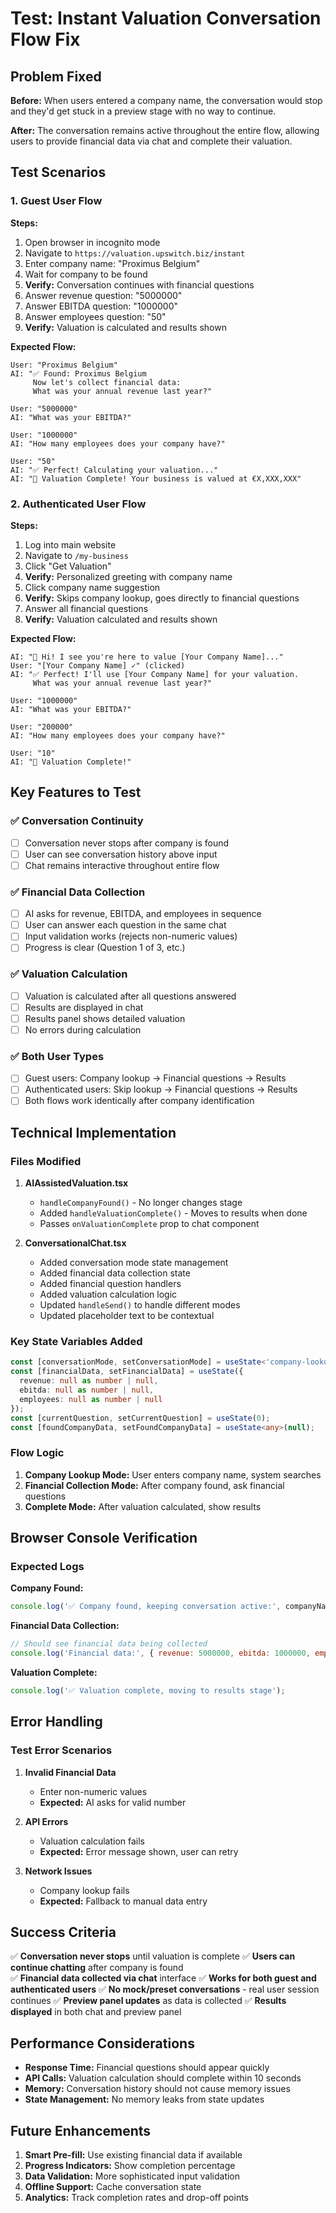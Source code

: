 # Test: Instant Valuation Conversation Flow Fix

## Problem Fixed

**Before:** When users entered a company name, the conversation would stop and they'd get stuck in a preview stage with no way to continue.

**After:** The conversation remains active throughout the entire flow, allowing users to provide financial data via chat and complete their valuation.

## Test Scenarios

### 1. Guest User Flow

**Steps:**
1. Open browser in incognito mode
2. Navigate to `https://valuation.upswitch.biz/instant`
3. Enter company name: "Proximus Belgium"
4. Wait for company to be found
5. **Verify:** Conversation continues with financial questions
6. Answer revenue question: "5000000"
7. Answer EBITDA question: "1000000" 
8. Answer employees question: "50"
9. **Verify:** Valuation is calculated and results shown

**Expected Flow:**
```
User: "Proximus Belgium"
AI: "✅ Found: Proximus Belgium
     Now let's collect financial data:
     What was your annual revenue last year?"

User: "5000000"
AI: "What was your EBITDA?"

User: "1000000"
AI: "How many employees does your company have?"

User: "50"
AI: "✅ Perfect! Calculating your valuation..."
AI: "🎉 Valuation Complete! Your business is valued at €X,XXX,XXX"
```

### 2. Authenticated User Flow

**Steps:**
1. Log into main website
2. Navigate to `/my-business`
3. Click "Get Valuation" 
4. **Verify:** Personalized greeting with company name
5. Click company name suggestion
6. **Verify:** Skips company lookup, goes directly to financial questions
7. Answer all financial questions
8. **Verify:** Valuation calculated and results shown

**Expected Flow:**
```
AI: "👋 Hi! I see you're here to value [Your Company Name]..."
User: "[Your Company Name] ✓" (clicked)
AI: "✅ Perfect! I'll use [Your Company Name] for your valuation.
     What was your annual revenue last year?"

User: "1000000"
AI: "What was your EBITDA?"

User: "200000"
AI: "How many employees does your company have?"

User: "10"
AI: "🎉 Valuation Complete!"
```

## Key Features to Test

### ✅ Conversation Continuity
- [ ] Conversation never stops after company is found
- [ ] User can see conversation history above input
- [ ] Chat remains interactive throughout entire flow

### ✅ Financial Data Collection
- [ ] AI asks for revenue, EBITDA, and employees in sequence
- [ ] User can answer each question in the same chat
- [ ] Input validation works (rejects non-numeric values)
- [ ] Progress is clear (Question 1 of 3, etc.)

### ✅ Valuation Calculation
- [ ] Valuation is calculated after all questions answered
- [ ] Results are displayed in chat
- [ ] Results panel shows detailed valuation
- [ ] No errors during calculation

### ✅ Both User Types
- [ ] Guest users: Company lookup → Financial questions → Results
- [ ] Authenticated users: Skip lookup → Financial questions → Results
- [ ] Both flows work identically after company identification

## Technical Implementation

### Files Modified

1. **AIAssistedValuation.tsx**
   - `handleCompanyFound()` - No longer changes stage
   - Added `handleValuationComplete()` - Moves to results when done
   - Passes `onValuationComplete` prop to chat component

2. **ConversationalChat.tsx**
   - Added conversation mode state management
   - Added financial data collection state
   - Added financial question handlers
   - Added valuation calculation logic
   - Updated `handleSend()` to handle different modes
   - Updated placeholder text to be contextual

### Key State Variables Added

```typescript
const [conversationMode, setConversationMode] = useState<'company-lookup' | 'financial-collection' | 'complete'>('company-lookup');
const [financialData, setFinancialData] = useState({
  revenue: null as number | null,
  ebitda: null as number | null,
  employees: null as number | null
});
const [currentQuestion, setCurrentQuestion] = useState(0);
const [foundCompanyData, setFoundCompanyData] = useState<any>(null);
```

### Flow Logic

1. **Company Lookup Mode:** User enters company name, system searches
2. **Financial Collection Mode:** After company found, ask financial questions
3. **Complete Mode:** After valuation calculated, show results

## Browser Console Verification

### Expected Logs

**Company Found:**
```javascript
console.log('✅ Company found, keeping conversation active:', companyName);
```

**Financial Data Collection:**
```javascript
// Should see financial data being collected
console.log('Financial data:', { revenue: 5000000, ebitda: 1000000, employees: 50 });
```

**Valuation Complete:**
```javascript
console.log('✅ Valuation complete, moving to results stage');
```

## Error Handling

### Test Error Scenarios

1. **Invalid Financial Data**
   - Enter non-numeric values
   - **Expected:** AI asks for valid number

2. **API Errors**
   - Valuation calculation fails
   - **Expected:** Error message shown, user can retry

3. **Network Issues**
   - Company lookup fails
   - **Expected:** Fallback to manual data entry

## Success Criteria

✅ **Conversation never stops** until valuation is complete
✅ **Users can continue chatting** after company is found  
✅ **Financial data collected via chat** interface
✅ **Works for both guest and authenticated users**
✅ **No mock/preset conversations** - real user session continues
✅ **Preview panel updates** as data is collected
✅ **Results displayed** in both chat and preview panel

## Performance Considerations

- **Response Time:** Financial questions should appear quickly
- **API Calls:** Valuation calculation should complete within 10 seconds
- **Memory:** Conversation history should not cause memory issues
- **State Management:** No memory leaks from state updates

## Future Enhancements

1. **Smart Pre-fill:** Use existing financial data if available
2. **Progress Indicators:** Show completion percentage
3. **Data Validation:** More sophisticated input validation
4. **Offline Support:** Cache conversation state
5. **Analytics:** Track completion rates and drop-off points
